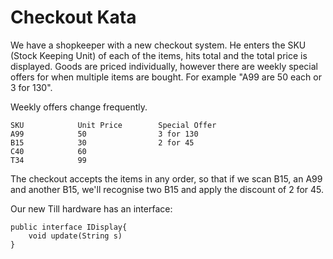 # Checkout Kata

We have a shopkeeper with a new checkout system. He enters the SKU (Stock Keeping Unit) of each of the items, hits total and the total price is displayed. Goods are priced individually, however there are weekly special offers for when multiple items are bought. For example "A99 are 50 each or 3 for 130".

Weekly offers change frequently.

    SKU            Unit Price        Special Offer
    A99            50                3 for 130
    B15            30                2 for 45
    C40            60
    T34            99

The checkout accepts the items in any order, so that if we scan B15, an A99 and another B15, we'll recognise two B15 and apply the discount of 2 for 45. 

Our new Till hardware has an interface:
    
    public interface IDisplay{
        void update(String s)        
    }
